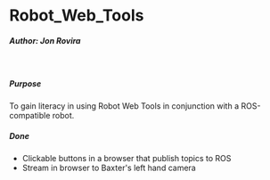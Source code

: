 <h1>Robot_Web_Tools</h1>
<h5>Author: Jon Rovira</h5>
<br>

<h5>Purpose</h5>
<p>
	To gain literacy in using Robot Web Tools in conjunction with a ROS-compatible robot.
</p>

<h5>Done</h5>
<ul>
	<li>Clickable buttons in a browser that publish topics to ROS</li>
	<li>Stream in browser to Baxter's left hand camera</li>
</ul>
